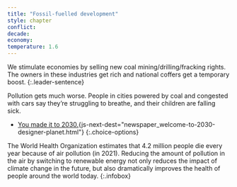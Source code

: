 ```yaml
---
title: "Fossil-fuelled development"
style: chapter
conflict: 
decade: 
economy: 
temperature: 1.6
---
```


We stimulate economies by selling new coal mining/drilling/fracking rights. The owners in these industries get rich and national coffers get a temporary boost.
{:.leader-sentence}

Pollution gets much worse. People in cities powered by coal and congested with cars say they’re struggling to breathe, and their children are falling sick.

- [You made it to 2030.](part-page_2030.html){js-next-dest="newspaper_welcome-to-2030-designer-planet.html"}
{:.choice-options}

The World Health Organization estimates that 4.2 million people die every year because of air pollution (in 2021). Reducing the amount of pollution in the air by switching to renewable energy not only reduces the impact of climate change in the future, but also dramatically improves the health of people around the world today.
{:.infobox}
